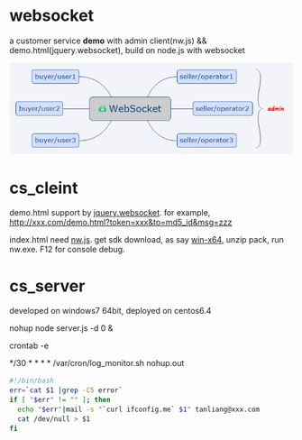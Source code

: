 # websocket

a customer service **demo** with admin client(nw.js) && demo.html(jquery.websocket), build on node.js with websocket

 ![mind](https://github.com/tanliang/websocket/raw/master/all.png)
 
# cs_cleint

demo.html support by [jquery.websocket](https://github.com/clickalicious/jQuery.WebSocket). for example, http://xxx.com/demo.html?token=xxx&to=md5_id&msg=zzz

index.html need [nw.js](https://github.com/nwjs/nw.js). get sdk download, as say [win-x64](http://dl.nwjs.io/v0.14.1/nwjs-v0.14.1-win-x64.zip), unzip pack, run nw.exe. F12 for console debug.

# cs_server

developed on windows7 64bit, deployed on centos6.4

nohup node server.js -d 0 &

crontab -e

*/30 * * * * /var/cron/log_monitor.sh nohup.out
```bash
#!/bin/bash
err=`cat $1 |grep -C5 error`
if [ "$err" != "" ]; then
  echo "$err"|mail -s "`curl ifconfig.me` $1" tanliang@xxx.com
  cat /dev/null > $1
fi
```